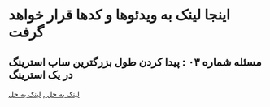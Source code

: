 # اینجا لینک به ویدئوها و کدها قرار خواهد گرفت
## مسئله شماره ۰۳ : پیدا کردن طول بزرگترین ساب استرینگ در یک استرینگ
[لینک به حل ](https://github.com/TohidHeshmati/youtube/blob/main/leetcode/LeetCode03.java), [لینک به حل](https://youtu.be/pwXtMTwboQs)
